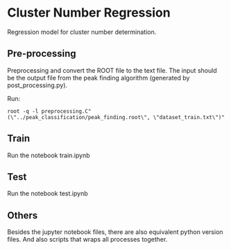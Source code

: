 # Cluster Number Regression

Regression model for cluster number determination.

## Pre-processing
Preprocessing and convert the ROOT file to the text file. The input should be the output file from the peak finding algorithm (generated by post_processing.py).

Run:
```
root -q -l preprocessing.C"(\"../peak_classification/peak_finding.root\", \"dataset_train.txt\")"
```

## Train
Run the notebook train.ipynb

## Test
Run the notebook test.ipynb

## Others
Besides the jupyter notebook files, there are also equivalent python version files. And also scripts that wraps all processes together.
